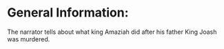 # General Information:

The narrator tells about what king Amaziah did after his father King Joash was murdered.